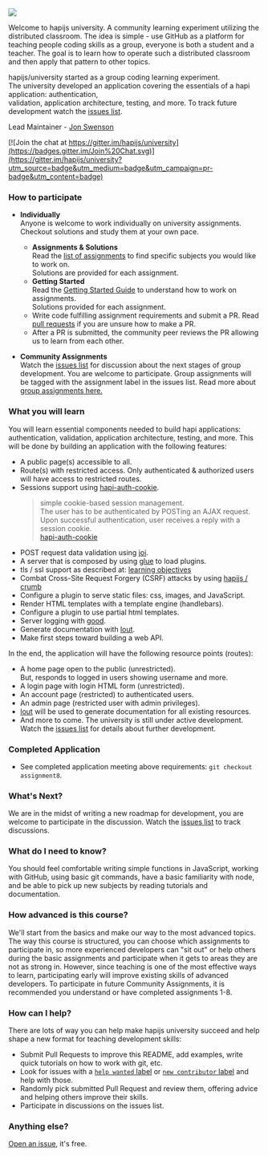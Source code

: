 <img src='images/logo.png' />

Welcome to hapijs university.  A community learning experiment utilizing the distributed classroom. The idea is simple - use GitHub as a platform for teaching people coding skills as a group, 
everyone is both a student and a teacher. The goal is to learn how to operate such a distributed classroom and then apply that pattern to other topics.

hapijs/university started as a group coding learning experiment.  
The university developed an application covering the essentials of a hapi application: authentication,  
validation, application architecture, testing, and more.
To track future development watch the [issues list](https://github.com/hapijs/university/issues).

Lead Maintainer - [Jon Swenson](https://github.com/zoe-1)

[![Join the chat at https://gitter.im/hapijs/university](https://badges.gitter.im/Join%20Chat.svg)](https://gitter.im/hapijs/university?utm_source=badge&utm_medium=badge&utm_campaign=pr-badge&utm_content=badge)

### How to participate

* <b>Individually</b>  
  Anyone is welcome to work individually on university assignments. Checkout solutions and study them at your own pace.
  * **Assignments & Solutions**    
    Read the [list of assignments](guides/contents.md) to find specific subjects you would like to work on.  
    Solutions are provided for each assignment.
  * **Getting Started**  
    Read the [Getting Started Guide](guides/getstarted.md) to understand how to work on assignments.  
    Solutions provided for each assignment. 
  * Write code fulfilling assignment requirements and submit a PR.
    Read [pull requests](https://help.github.com/articles/using-pull-requests/) if you are unsure how to make a PR. 
  * After a PR is submitted, the community peer reviews the PR allowing us to learn from each other.

* <b>Community Assignments</b>   
  Watch the [issues list](https://github.com/hapijs/university/issues) for discussion about the next stages
  of group development. You are welcome to participate. Group assignments will be tagged with the assignment label
  in the issues list.  Read more about [group assignments here.](guides/groupDevelopment.md)  

### What you will learn

You will learn essential components needed to build hapi applications:  authentication, validation, application architecture, testing, and more. 
This will be done by building an application with the following features: 
* A public page(s) accessible to all.
* Route(s) with restricted access. Only authenticated & authorized users will have access to restricted routes.
* Sessions support using [hapi-auth-cookie](https://github.com/hapijs/hapi-auth-cookie).  
  > simple cookie-based session management.  
  > The user has to be authenticated by POSTing an AJAX request.  
  > Upon successful authentication, user receives a reply with a session cookie.  
  [hapi-auth-cookie](https://github.com/hapijs/hapi-auth-cookie)   
* POST request data validation using [joi](https://github.com/hapijs/joi).
* A server that is composed by using [glue](https://github.com/hapijs/glue) to load plugins.
* tls / ssl support as described at: [learning objectives]( https://github.com/zoe-1/hapitimes)
* Combat Cross-Site Request Forgery (CSRF) attacks by using [hapijs / crumb](https://github.com/hapijs/crumb)
* Configure a plugin to serve static files: css, images, and JavaScript.
* Render HTML templates with a template engine (handlebars).
* Configure a plugin to use partial html templates.
* Server logging with [good](https://github.com/hapijs/good).
* Generate documentation with [lout](https://github.com/hapijs/lout).
* Make first steps toward building a web API.

In the end, the application will have the following resource points (routes):
* A home page open to the public (unrestricted).  
  But, responds to logged in users showing username and more.
* A login page with login HTML form (unrestricted).
* An account page (restricted) to authenticated users. 
* An admin page (restricted user with admin privileges). 
* [lout](https://github.com/hapijs/lout) will be used to generate documentation for all existing resources.
* And more to come. The university is still under active development.   
  Watch the [issues list](https://github.com/hapijs/university/issues) for details about further development.

### Completed Application 
* See completed application meeting above requirements: `git checkout assignment8`. 

### What's Next?
We are in the midst of writing a new roadmap for development, you are welcome to participate in the discussion.
Watch the [issues list](https://github.com/hapijs/university/issues) to track discussions.

### What do I need to know?

You should feel comfortable writing simple functions in JavaScript, working with GitHub, using basic git commands, have a basic familiarity with node, and be able to pick up new subjects by reading tutorials and documentation. 

### How advanced is this course?

We'll start from the basics and make our way to the most advanced topics. The way this course is structured, 
you can choose which assignments to participate in, so more experienced developers can "sit out" or help others during the basic assignments 
and participate when it gets to areas they are not as strong in. However, since teaching is one of the most effective ways to learn, participating early 
will improve existing skills of advanced developers. To participate in future Community Assignments, it is recommended you understand or have completed assignments 1-8.

### How can I help?

There are lots of way you can help make hapijs university succeed and help shape a new format for teaching development skills:
- Submit Pull Requests to improve this README, add examples, write quick tutorials on how to work with git, etc.
- Look for issues with a [`help wanted` label](https://github.com/hapijs/university/labels/help%20wanted) 
  or [`new contributor` label](https://github.com/hapijs/university/labels/new%20contributor) and help with those.
- Randomly pick submitted Pull Request and review them, offering advice and helping others improve their skills.
- Participate in discussions on the issues list.

### Anything else?

[Open an issue](https://github.com/hapijs/university/issues/new), it's free.
